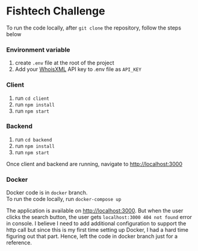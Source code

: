 # Fishtech Challenge

To run the code locally, after `git clone` the repository, follow the steps below

### Environment variable

1. create `.env` file at the root of the project
2. Add your [WhoisXML](https://www.whoisxmlapi.com/) API key to .env file as `API_KEY`

### Client

1. run `cd client`
2. run `npm install`
3. run `npm start`

### Backend

1. run `cd backend`
2. run `npm install`
3. run `npm start`

Once client and backend are running, navigate to [http://localhost:3000](http://localhost:3000)

### Docker

Docker code is in `docker` branch.\
To run the code locally, run `docker-compose up`

The application is available on [http://localhost:3000](http://localhost:3000). But when the user clicks the search button, the user gets `localhost:3000 404 not found` error in console. I believe I need to add additional configuration to support the http call but since this is my first time setting up Docker, I had a hard time figuring out that part. Hence, left the code in docker branch just for a reference.
